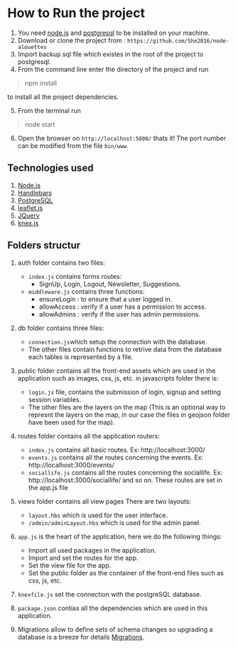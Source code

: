 # How to Run the project

1. You need [node.js](https://nodejs.org/en/) and [postgresql](https://www.postgresql.org/) to be installed on your machine.
2. Download or clone the project from : `https://github.com/She2016/node-alouettes`
3. Import backup.sql file which existes in the root of the project to postgresql.
4. From the command line enter the directory of the project and run

> npm install

to install all the project dependencies.

5. From the terminal run

> node start

6. Open the browser on `http://localhost:5000/` thats it! The port number can be modified from the file `bin/www`.

## Technologies used

1. [Node.js](https://nodejs.org/en/)
2. [Handlebars](http://handlebarsjs.com/)
3. [PostgreSQL](https://www.postgresql.org/)
4. [leaflet.js](https://leafletjs.com/)
5. [JQuery](https://jquery.com/)
6. [knex.js](https://knexjs.org/)

## Folders structur

1. auth folder contains two files:

   - `index.js` contains forms routes:
    	- SignUp, Login, Logout, Newsletter, Suggestions.
   - `middleware.js` contains three functions:
    	- ensureLogin : to ensure that a user logged in.
    	- allowAccess : verify if a user has a permission to access.
    	- allowAdmins : verify if the user has admin permissions.

2. db folder contains three files:

   - `connection.js`which setup the connection with the database.
   - The other files contain functions to retrive data from the database each tables is represented by a file.

3. public folder contains all the front-end assets which are used in the application such as images, css, js, etc.
   in javascripts folder there is:

   - `login.js` file, contains the submission of login, signup and setting session variables.
   - The other files are the layers on the map (This is an optional way to represnt the layers on the map, in our case the files in geojson folder have been used for the map).

4. routes folder contains all the application routers:

   - `index.js` contains all basic routes. Ex: http://localhost:3000/
   - `events.js` contains all the routes concerning the events. Ex: http://localhost:3000/events/
   - `sociallife.js` contains all the routes concerning the sociallife. Ex: http://localhost:3000/sociallife/
   and so on. These routes are set in the app.js file

5. views folder contains all view pages
	There are two layouts:
	- `layout.hbs` which is used for the user interface.
	- `/admin/adminLayout.hbs` which is used for the admin panel.

6. `app.js` is the heart of the application, here we do the following things:
	- Import all used packages in the application.
	- Import and set the routes for the app.
	- Set the view file for the app.
	- Set the public folder as the container of the front-end files such as css, js, etc.

7. `knexfile.js` set the connection with the postgreSQL database.

8. `package.json` contias all the dependencies which are used in this application.

9. Migrations allow to define sets of schema changes so upgrading a database is a breeze for details [Migrations](https://knexjs.org/#Migrations).

